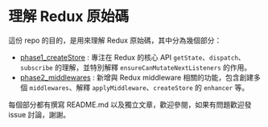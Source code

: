 # 理解 Redux 原始碼

這份 repo 的目的，是用來理解 Redux 原始碼，其中分為幾個部分：

- [phase1_createStore](./phase1_createStore) : 專注在 Redux 的核心 API `getState`、`dispatch`、`subscribe` 的理解，並特別解釋 `ensureCanMutateNextListeners` 的作用。
- [phase2_middlewares](./phase2_middlewares) : 新增與 Redux middleware 相關的功能，包含創建多個 `middlewares`、解釋 `applyMiddleware`、`createStore` 的 `enhancer` 等。

每個部分都有撰寫 README.md 以及獨立文章，歡迎參閱，如果有問題歡迎發 issue 討論，謝謝。
